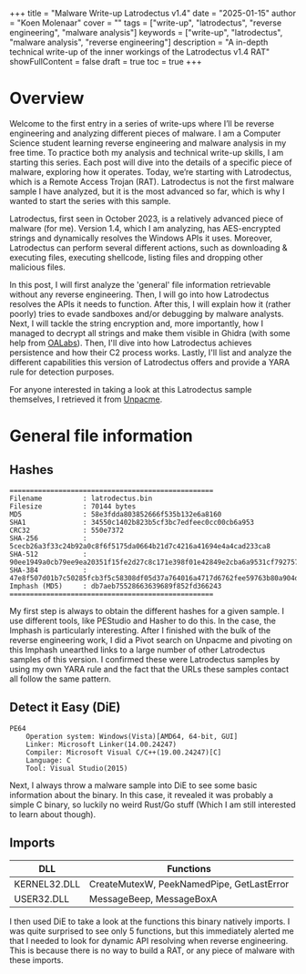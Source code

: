+++
title = "Malware Write-up Latrodectus v1.4"
date = "2025-01-15"
author = "Koen Molenaar"
cover = ""
tags = ["write-up", "latrodectus", "reverse engineering", "malware analysis"]
keywords = ["write-up", "latrodectus", "malware analysis", "reverse engineering"]
description = "A in-depth technical write-up of the inner workings of the Latrodectus v1.4 RAT"
showFullContent = false
draft = true
toc = true
+++

# Overview

Welcome to the first entry in a series of write-ups where I’ll be reverse engineering and analyzing different pieces of malware. I am a Computer Science student learning reverse engineering and malware analysis in my free time. To practice both my analysis and technical write-up skills, I am starting this series. Each post will dive into the details of a specific piece of malware, exploring how it operates. Today, we’re starting with Latrodectus, which is a Remote Access Trojan (RAT). Latrodectus is not the first malware sample I have analyzed, but it is the most advanced so far, which is why I wanted to start the series with this sample. 

Latrodectus, first seen in October 2023, is a relatively advanced piece of malware (for me). Version 1.4, which I am analyzing, has AES-encrypted strings and dynamically resolves the Windows APIs it uses. Moreover, Latrodectus can perform several different actions, such as downloading & executing files, executing shellcode, listing files and dropping other malicious files.

In this post, I will first analyze the 'general' file information retrievable without any reverse engineering. Then, I will go into how Latrodectus resolves the APIs it needs to function. After this, I will explain how it (rather poorly) tries to evade sandboxes and/or debugging by malware analysts. Next, I will tackle the string encryption and, more importantly, how I managed to decrypt all strings and make them visible in Ghidra (with some help from [OALabs](https://research.openanalysis.net/latrodectus/config/emulation/2024/09/30/latrodectus.html)). Then, I'll dive into how Latrodectus achieves persistence and how their C2 process works. Lastly, I'll list and analyze the different capabilities this version of Latrodectus offers and provide a YARA rule for detection purposes. 

For anyone interested in taking a look at this Latrodectus sample themselves, I retrieved it from [Unpacme](https://www.unpac.me/results/148ce170-808d-4b22-bdaf-6470c472d782).

# General file information
## Hashes

```
==================================================
Filename          : latrodectus.bin
Filesize          : 70144 bytes
MD5               : 58e3fdda803852666f535b132e6a8160
SHA1              : 34550c1402b823b5cf3bc7edfeec0cc00cb6a953
CRC32             : 550e7372
SHA-256           : 5cecb26a3f33c24b92a0c8f6f5175da0664b21d7c4216a41694e4a4cad233ca8
SHA-512           : 90ee1949a0cb79ee9ea20351f15fe2d27c8c171e398f01e42849e2cba6a9531cf792757f7fec6aeaea5b3a5e7198e3f875ab702275541acbcd420d46c1a9ba2a
SHA-384           : 47e8f507d01b7c50285fcb3f5c58308df05d37a764016a4717d6762fee59763b80a904d50bd4ff74e186258c42874002
Imphash (MD5)     : db7aeb75528663639689f852fd366243
==================================================
```

My first step is always to obtain the different hashes for a given sample. I use different tools, like PEStudio and Hasher to do this. In the case, the Imphash is particularly interesting. After I finished with the bulk of the reverse engineering work, I did a Pivot search on Unpacme and pivoting on this Imphash unearthed links to a large number of other Latrodectus samples of this version. I confirmed these were Latrodectus samples by using my own YARA rule and the fact that the URLs these samples contact all follow the same pattern.

## Detect it Easy (DiE)

```
PE64
    Operation system: Windows(Vista)[AMD64, 64-bit, GUI]
    Linker: Microsoft Linker(14.00.24247)
    Compiler: Microsoft Visual C/C++(19.00.24247)[C]
    Language: C
    Tool: Visual Studio(2015)
```

Next, I always throw a malware sample into DiE to see some basic information about the binary. In this case, it revealed it was probably a simple C binary, so luckily no weird Rust/Go stuff (Which I am still interested to learn about though).  

## Imports

| DLL          | Functions                                 |
| ------------ | ----------------------------------------- |
| KERNEL32.DLL | CreateMutexW, PeekNamedPipe, GetLastError |
| USER32.DLL   | MessageBeep, MessageBoxA                  |

I then used DiE to take a look at the functions this binary natively imports. I was quite surprised to see only 5 functions, but this immediately alerted me that I needed to look for dynamic API resolving when reverse engineering. This is because there is no way to build a RAT, or any piece of malware with these imports.